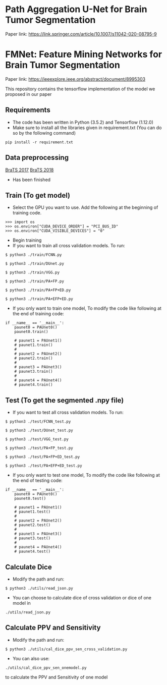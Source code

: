 # Path Aggregation U-Net for Brain Tumor Segmentation
Paper link: https://link.springer.com/article/10.1007/s11042-020-08795-9
# FMNet: Feature Mining Networks for Brain Tumor Segmentation
Paper link: https://ieeexplore.ieee.org/abstract/document/8995303

This repository contains the tensorflow implementation of the model we proposed in our paper

## Requirements

- The code has been written in Python (3.5.2) and Tensorflow (1.12.0)
- Make sure to install all the libraries given in requirement.txt (You can do so by the following command)
```
pip install -r requirement.txt
```


## Data preprocessing
[BraTS 2017](https://www.med.upenn.edu/sbia/brats2017.html) 
[BraTS 2018](https://www.med.upenn.edu/sbia/brats2018.html) 
* Has been finished

## Train (To get model)
* Select the GPU you want to use. Add the following at the beginning of training code.
```
>>> import os
>>> os.environ["CUDA_DEVICE_ORDER"] = "PCI_BUS_ID"
>>> os.environ["CUDA_VISIBLE_DEVICES"] = "0"
```

* Begin training
* If you want to train all cross validation models. To run:
```
$ python3 ./train/FCNN.py
```
```
$ python3 ./train/DUnet.py
```
```
$ python3 ./train/VGG.py
```
```
$ python3 ./train/PA+FP.py
```
```
$ python3 ./train/PA+FP+ED.py
```
```
$ python3 ./train/PA+EFP+ED.py
```

* If you only want to train one model, To modify the code like following at the end of training code:
```
if __name__ == '__main__':
    paunet0 = PAUnet0()
    paunet0.train()

    # paunet1 = PAUnet1()
    # paunet1.train()
    #
    # paunet2 = PAUnet2()
    # paunet2.train()
    #
    # paunet3 = PAUnet3()
    # paunet3.train()
    #
    # paunet4 = PAUnet4()
    # paunet4.train()
```

## Test (To get the segmented .npy file)
* If you want to test all cross validation models. To run:
```
$ python3 ./test/FCNN_test.py
```
```
$ python3 ./test/DUnet_test.py
```
```
$ python3 ./test/VGG_test.py
```
```
$ python3 ./test/PA+FP_test.py
```
```
$ python3 ./test/PA+FP+ED_test.py
```
```
$ python3 ./test/PA+EFP+ED_test.py
```
* If you only want to test one model, To modify the code like following at the end of testing code:
```
if __name__ == '__main__':
    paunet0 = PAUnet0()
    paunet0.test()

    # paunet1 = PAUnet1()
    # paunet1.test()
    #
    # paunet2 = PAUnet2()
    # paunet2.test()
    #
    # paunet3 = PAUnet3()
    # paunet3.test()
    #
    # paunet4 = PAUnet4()
    # paunet4.test()
```
## Calculate Dice


* Modify the path and run:
```
$ python3 ./utils/read_json.py
```
* You can choose to calculate dice of cross validation or dice of one model in
```
./utils/read_json.py
```


## Calculate PPV and Sensitivity
* Modify the path and run:
```
$ python3 ./utils/cal_dice_ppv_sen_cross_validation.py
```
* You can also use:
```
./utils/cal_dice_ppv_sen_onemodel.py
```
to calculate the PPV and Sensitivity of one model
